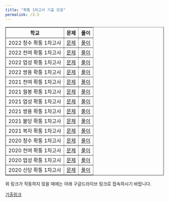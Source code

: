 ```yaml
---
title: "확통 1차고사 기출 모음"
permalink: /3-3
---
```

<table border="1">
<th>학교</th> <th>문제</th> <th>풀이</th> 
  <tr>
	<td>2022 청수 확통 1차고사</td>
    <td><a href="/pdf/test4th/2022/2022 청수 확통 1차고사.pdf">문제</a></td>
    <td><a href="/pdf/test4th/2022풀이/%5B풀이%5D 2022 청수 확통 1차고사.pdf">풀이</a></td>
  </tr>
    <tr>
	<td>2022 천여 확통 1차고사</td>
    <td><a href="/pdf/test4th/2022/2022 천여 확통 1차고사.pdf">문제</a></td>
    <td><a href="/pdf/test4th/2022풀이/%5B풀이%5D 2022 천여 확통 1차고사.pdf">풀이</a></td>
  </tr>
    <tr>
	<td>2022 업성 확통 1차고사</td>
    <td><a href="/pdf/test4th/2022/2022 업성 확통 1차고사.pdf">문제</a></td>
    <td><a href="/pdf/test4th/2022풀이/%5B풀이%5D 2022 업성 확통 1차고사.pdf">풀이</a></td>
  </tr>
    <tr>
	<td>2022 쌍용 확통 1차고사</td>
    <td><a href="/pdf/test4th/2022/2022 쌍용 확통 1차고사.pdf">문제</a></td>
    <td><a href="/pdf/test4th/2022풀이/%5B풀이%5D 2022 쌍용 확통 1차고사.pdf">풀이</a></td>
  </tr>
    <tr>
	<td>2021 천여 확통 1차고사</td>
    <td><a href="/pdf/test4th/2021/2021 천여 확통 1차고사.pdf">문제</a></td>
    <td><a href="/pdf/test4th/2021풀이/%5B풀이%5D 2021 천여 확통 1차고사.pdf">풀이</a></td>
  </tr>
    <tr>
	<td>2021 월봉 확통 1차고사</td>
    <td><a href="/pdf/test4th/2021/2021 월봉 확통 1차고사.pdf">문제</a></td>
    <td><a href="/pdf/test4th/2021풀이/%5B풀이%5D 2021 월봉 확통 1차고사.pdf">풀이</a></td>
  </tr>
    <tr>
	<td>2021 업성 확통 1차고사</td>
    <td><a href="/pdf/test4th/2021/2021 업성 확통 1차고사.pdf">문제</a></td>
    <td><a href="/pdf/test4th/2021풀이/%5B풀이%5D 2021 업성 확통 1차고사.pdf">풀이</a></td>
  </tr>
    <tr>
	<td>2021 쌍용 확통 1차고사</td>
    <td><a href="/pdf/test4th/2021/2021 쌍용 확통 1차고사.pdf">문제</a></td>
    <td><a href="/pdf/test4th/2021풀이/%5B풀이%5D 2021 쌍용 확통 1차고사.pdf">풀이</a></td>
  </tr>
    <tr>
	<td>2021 불당 확통 1차고사</td>
    <td><a href="/pdf/test4th/2021/2021 불당 확통 1차고사.pdf">문제</a></td>
    <td><a href="/pdf/test4th/2021풀이/%5B풀이%5D 2021 불당 확통 1차고사.pdf">풀이</a></td>
  </tr>
    <tr>
	<td>2021 복자 확통 1차고사</td>
    <td><a href="/pdf/test4th/2021/2021 복자 확통 1차고사.pdf">문제</a></td>
    <td><a href="/pdf/test4th/2021풀이/%5B풀이%5D 2021 복자 확통 1차고사.pdf">풀이</a></td>
  </tr>
    <tr>
	<td>2020 청수 확통 1차고사</td>
    <td><a href="/pdf/test4th/2020/2020 청수 고3 확통 1차고사.pdf">문제</a></td>
    <td><a href="/pdf/test4th/2020풀이/%5B풀이%5D 2020 청수 고3 확통 1차고사.pdf">풀이</a></td>
  </tr>
    <tr>
	<td>2020 천여 확통 1차고사</td>
    <td><a href="/pdf/test4th/2020/2020 천여 고3 확통 1차고사.pdf">문제</a></td>
    <td><a href="/pdf/test4th/2020풀이/%5B풀이%5D 2020 천여 고3 확통 1차고사.pdf">풀이</a></td>
  </tr>
    <tr>
	<td>2020 업성 확통 1차고사</td>
    <td><a href="/pdf/test4th/2020/2020 업성 고3 확통 1차고사.pdf">문제</a></td>
    <td><a href="/pdf/test4th/2020풀이/%5B풀이%5D 2020 업성 고3 확통 1차고사 기.pdf">풀이</a></td>
  </tr>
    <tr>
	<td>2020 신당 확통 1차고사</td>
    <td><a href="/pdf/test4th/2020/2020 신당 확통 1차고사.pdf">문제</a></td>
    <td><a href="/pdf/test4th/2020풀이/%5B풀이%5D 2020 신당 확통 1차고사.pdf">풀이</a></td>
  </tr>
  </table>

위 링크가 작동하지 않을 때에는 아래 구글드라이브 링크로 접속하시기 바랍니다.

[기출링크](https://drive.google.com/drive/folders/1UGlk_cz3JxXd47V4J7xAkEuPP_U67GFC?usp=sharing)




